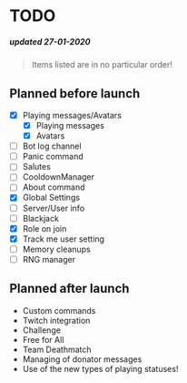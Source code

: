 # TODO
##### updated 27-01-2020
> Items listed are in no particular order!

## Planned before launch
- [x] Playing messages/Avatars
  - [x] Playing messages
  - [x] Avatars
- [ ] Bot log channel
- [ ] Panic command
- [ ] Salutes
- [ ] CooldownManager
- [ ] About command
- [x] Global Settings
- [ ] Server/User info
- [ ] Blackjack
- [x] Role on join
- [x] Track me user setting
- [ ] Memory cleanups
- [ ] RNG manager

## Planned after launch
- Custom commands
- Twitch integration
- Challenge
- Free for All
- Team Deathmatch
- Managing of donator messages
- Use of the new types of playing statuses!
